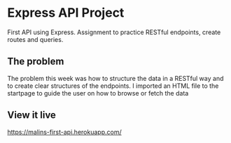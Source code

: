 # Express API Project

First API using Express. Assignment to practice RESTful endpoints, create routes and queries.

## The problem

The problem this week was how to structure the data in a RESTful way and to create clear structures of the endpoints. I imported an HTML file to the startpage to guide the user on how to browse or fetch the data

## View it live

https://malins-first-api.herokuapp.com/
